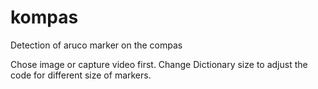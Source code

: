 # kompas
Detection of aruco marker on the compas

Chose image or capture video first.
Change Dictionary size to adjust the code for different size of markers.
